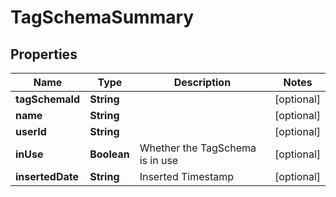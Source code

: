 

# TagSchemaSummary


## Properties

| Name | Type | Description | Notes |
|------------ | ------------- | ------------- | -------------|
|**tagSchemaId** | **String** |  |  [optional] |
|**name** | **String** |  |  [optional] |
|**userId** | **String** |  |  [optional] |
|**inUse** | **Boolean** | Whether the TagSchema is in use |  [optional] |
|**insertedDate** | **String** | Inserted Timestamp |  [optional] |



